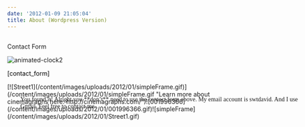 ```yaml
---
date: '2012-01-09 21:05:04'
title: About (Wordpress Version)
---
```



## <span style="color: #000000;">  
Contact Form</span>

![animated-clock2](/content/images/uploads/2013/03/animated-clock2.gif)

<span style="color: #000000;">[contact_form]</span>

<div id="secret_words" style="padding: 30px;position: absolute;font-family: cursive;">You found it! Alright you **don’t**  
need to use the contact form above.  
My email account is swtdavid.  
And I use Gmail.   
Feel free to contact me.</div>[![Street1](/content/images/uploads/2012/01/simpleFrame.gif)](/content/images/uploads/2012/01/simpleFrame.gif "Learn more about cinemagraphs here: http://cinemagraphs.com/")![001996366](/content/images/uploads/2012/01/001996366.gif)![simpleFrame](/content/images/uploads/2012/01/Street1.gif)<script src="http://code.jquery.com/ui/1.10.2/jquery-ui.js"></script><script>function resizeGifImage(){if(resized2){resizeGifImage2()}else if(!resized){$(".wp-image-2688").css("width","594px");$(".wp-image-2688").css("height","366px");$(".wp-image-2688").css("margin-left","-250px");$(".wp-image-2688").css("margin-top","50px");setTimeout(function(){$(window).scrollTop($("#firstGif").offset().top)},1e3);resized=1}else{$(".wp-image-2688").css("width","310px");$(".wp-image-2688").css("height","191px");$(".wp-image-2688").css("margin-left","0px");$(".wp-image-2688").css("margin-top","-250px");resized=0)function resizeGifImage2(){if(!resized2){if($.browser.mozilla){$(".wp-image-2702").css("width","594px");$(".wp-image-2702").css("height","366px");$(".wp-image-2702").css("margin-left","-175px");$(".wp-image-2702").css("margin-top","250px");$(".wp-image-2702").css("padding-bottom","20px");$(".wp-image-2688").css("margin-left","-1200px");$(".wp-image-2688").css("margin-top","-999px")}else{$(".wp-image-2702").css("width","594px");$(".wp-image-2702").css("height","366px");$(".wp-image-2702").css("margin-left","-175px");$(".wp-image-2702").css("margin-top","250px");$(".wp-image-2688").css("margin-left","-800px");$(".wp-image-2688").css("margin-top","-999px")}setTimeout(function(){$(window).scrollTop($("#firstGif").offset().top)},1e3);resized2=1}else{if($.browser.mozilla){$(".wp-image-2702").css("padding-bottom","0px")}$(".wp-image-2702").css("width","310px");$(".wp-image-2702").css("height","191px");$(".wp-image-2702").css("margin-left","0px");$(".wp-image-2702").css("margin-top","0px");$(".wp-image-2688").css("margin-left","-250px");$(".wp-image-2688").css("margin-top","50px");$(window).scrollTop($("#firstGif").offset().top);resized2=0)function resizeGifImage3(){if(!resized3){$(".wp-image-2723").css("width","500px");$(".wp-image-2723").css("height","500px");$(".wp-image-2723").css("margin-left","-500px");$(".wp-image-2723").css("margin-top","-50px");resized3=1}else{$(".wp-image-2723").css("width","200px");$(".wp-image-2723").css("height","200px");$(".wp-image-2723").css("margin-left","-110px");$(".wp-image-2723").css("margin-top","110px");resized3=0)var resized=0;var resized2=0;var resized3=0;$(".wp-image-2688").mouseup(function(){if($(this).is(".ui-draggable-dragging")){return}resizeGifImage()});$(".wp-image-2702").mouseup(function(){if($(this).is(".ui-draggable-dragging")){return}resizeGifImage2()});$(".wp-image-2723").mouseup(function(){if($(this).is(".ui-draggable-dragging")){return}resizeGifImage3()});$(document).ready(function(){$(".wp-image-2688").draggable();$(".wp-image-2702").draggable();$(".wp-image-2706").draggable();$(".wp-image-2723").draggable();$(".the-post-container").draggable()});var browserName=navigator.appName;if(browserName=="Microsoft Internet Explorer"){$("#secret_words").css("visibility","hidden")}</script>


